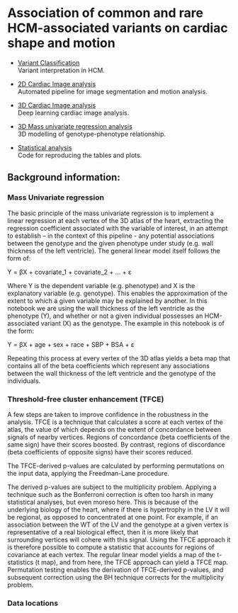 # Association of common and rare HCM-associated variants on cardiac shape and motion

* [Variant Classification](https://github.com/ImperialCollegeLondon/HCM_expressivity/tree/master/variant_classification)  
Variant interpretation in HCM.  

* [2D Cardiac Image analysis](https://github.com/baiwenjia/ukbb_cardiac)   
Automated pipeline for image segmentation and motion analysis.  

* [3D Cardiac Image analysis](https://github.com/ImperialCollegeLondon/4DSegment2.0)  
Deep learning cardiac image analysis. 

* [3D Mass univariate regression analysis](https://github.com/ImperialCollegeLondon/HCM_expressivity/tree/master/3D_regression_analysis)  
3D modelling of genotype-phenotype relationship.  

* [Statistical analysis](https://github.com/ImperialCollegeLondon/HCM_expressivity/tree/master/statistical_analysis)  
Code for reproducing the tables and plots.  

## Background information:

### Mass Univariate regression
The basic principle of the mass univariate regression is to implement a linear regression at each vertex of the 3D atlas of the heart, extracting the regression coefficient associated with the variable of interest, in an attempt to establish – in the context of this pipeline - any potential associations between the genotype and the given phenotype under study (e.g. wall thickness of the left ventricle). The general linear model itself follows the form of:

 Y = βX + covariate_1 + covariate_2 + … + ε
 
Where Y is the dependent variable (e.g. phenotype) and X is the explanatory variable (e.g. genotype). This enables the approximation of the extent to which a given variable may be explained by another. In this notebook we are using the wall thickness of the left ventricle as the phenotype (Y), and whether or not a given individual possesses an HCM-associated variant (X) as the genotype. The example in this notebook is of the form:

Y = βX + age + sex + race + SBP + BSA + ε

Repeating this process at every vertex of the 3D atlas yields a beta map that contains all of the beta coefficients which represent any associations between the wall thickness of the left ventricle and the genotype of the individuals. 



### Threshold-free cluster enhancement (TFCE)
A few steps are taken to improve confidence in the robustness in the analysis. TFCE is a technique that calculates a score at each vertex of the atlas, the value of which depends on the extent of concordance between signals of nearby vertices. Regions of concordance (beta coefficients of the same sign) have their scores boosted. By contrast, regions of discordance (beta coefficients of opposite signs) have their scores reduced. 

The TFCE-derived p-values are calculated by performing permutations on the input data, applying the Freedman-Lane procedure. 

The derived p-values are subject to the multiplicity problem. Applying a technique such as the Bonferroni correction is often too harsh in many statistical analyses, but even moreso here. This is because of the underlying biology of the heart, where if there is hypertrophy in the LV it will be regional, as opposed to concentrated at one point. For example, if an association between the WT of the LV and the genotype at a given vertex is representative of a real biological effect, then it is more likely that surrounding vertices will cohere with this signal. Using the TFCE approach it is therefore possible to compute a statistic that accounts for regions of covariance at each vertex. The regular linear model yields a map of the t-statistics (t map), and from here, the TFCE approach can yield a TFCE map. Permutation testing enables the derivation of TFCE-derived p-values, and subsequent correction using the BH technique corrects for the multiplicity problem.  




### Data locations





